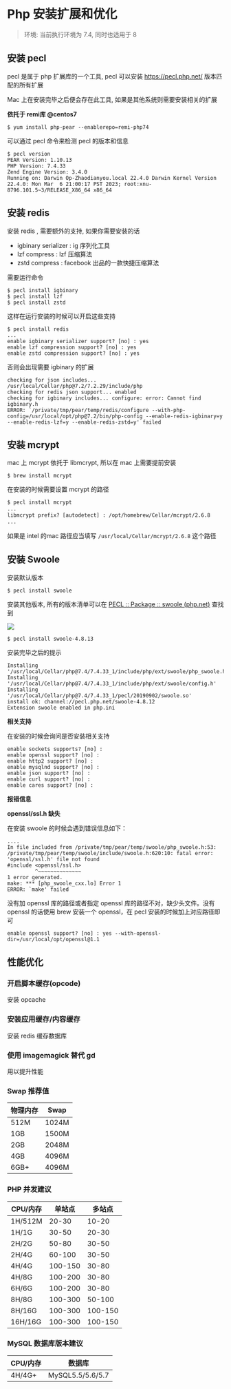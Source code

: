 # Php 安装扩展和优化

> 环境: 当前执行环境为 7.4, 同时也适用于 8
>

## 安装 pecl

pecl 是属于 php 扩展库的一个工具, pecl 可以安装 https://pecl.php.net/ 版本匹配的所有扩展

Mac 上在安装完毕之后便会存在此工具, 如果是其他系统则需要安装相关的扩展

**依托于 remi库 @centos7**

```shell
$ yum install php-pear --enablerepo=remi-php74
```

可以通过 pecl 命令来检测 pecl 的版本和信息

```
$ pecl version
PEAR Version: 1.10.13
PHP Version: 7.4.33
Zend Engine Version: 3.4.0
Running on: Darwin Op-Zhaodianyou.local 22.4.0 Darwin Kernel Version 22.4.0: Mon Mar  6 21:00:17 PST 2023; root:xnu-8796.101.5~3/RELEASE_X86_64 x86_64
```

## 安装 redis

安装 redis , 需要额外的支持, 如果你需要安装的话

- igbinary serializer : ig 序列化工具
- lzf compress : lzf 压缩算法
- zstd compress : facebook 出品的一款快捷压缩算法

需要运行命令

```
$ pecl install igbinary
$ pecl install lzf
$ pecl install zstd
```

这样在运行安装的时候可以开启这些支持

```
$ pecl install redis
...
enable igbinary serializer support? [no] : yes
enable lzf compression support? [no] : yes
enable zstd compression support? [no] : yes
```

否则会出现需要 igbinary 的扩展

```
checking for json includes... /usr/local/Cellar/php@7.2/7.2.29/include/php
checking for redis json support... enabled
checking for igbinary includes... configure: error: Cannot find igbinary.h
ERROR: `/private/tmp/pear/temp/redis/configure --with-php-config=/usr/local/opt/php@7.2/bin/php-config --enable-redis-igbinary=y --enable-redis-lzf=y --enable-redis-zstd=y' failed
```

## 安装 mcrypt

mac 上 mcrypt 依托于 libmcrypt, 所以在 mac 上需要提前安装

```
$ brew install mcrypt
```

在安装的时候需要设置 mcrypt 的路径

```html
$ pecl install mcrypt
...
libmcrypt prefix? [autodetect] : /opt/homebrew/Cellar/mcrypt/2.6.8
...
```

如果是 intel 的mac 路径应当填写 `/usr/local/Cellar/mcrypt/2.6.8` 这个路径

## 安装 Swoole

安装默认版本

```
$ pecl install swoole
```

安装其他版本, 所有的版本清单可以在 [PECL :: Package :: swoole (php.net)](https://pecl.php.net/package/swoole) 查找到

![](https://file.wulicode.com/doc/20230508/1683541593696.png)

```
$ pecl install swoole-4.8.13
```

安装完毕之后的提示

```
Installing '/usr/local/Cellar/php@7.4/7.4.33_1/include/php/ext/swoole/php_swoole.h'
Installing '/usr/local/Cellar/php@7.4/7.4.33_1/include/php/ext/swoole/config.h'
Installing '/usr/local/Cellar/php@7.4/7.4.33_1/pecl/20190902/swoole.so'
install ok: channel://pecl.php.net/swoole-4.8.12
Extension swoole enabled in php.ini
```

**相关支持**

在安装的时候会询问是否安装相关支持

```
enable sockets supports? [no] : 
enable openssl support? [no] : 
enable http2 support? [no] : 
enable mysqlnd support? [no] : 
enable json support? [no] : 
enable curl support? [no] : 
enable cares support? [no] : 
```

**报错信息**

**openssl/ssl.h 缺失**

在安装 swoole 的时候会遇到错误信息如下：

```
....
In file included from /private/tmp/pear/temp/swoole/php_swoole.h:53:
/private/tmp/pear/temp/swoole/include/swoole.h:620:10: fatal error: 'openssl/ssl.h' file not found
#include <openssl/ssl.h>
         ^~~~~~~~~~~~~~~
1 error generated.
make: *** [php_swoole_cxx.lo] Error 1
ERROR: `make' failed
```

没有加 openssl 库的路径或者指定 openssl 库的路径不对，缺少头文件。没有 openssl 的话使用 brew 安装一个 openssl，在 pecl 安装的时候加上对应路径即可

```
enable openssl support? [no] : yes --with-openssl-dir=/usr/local/opt/openssl@1.1
```

## 性能优化

### 开启脚本缓存(opcode)

安装 opcache

### 安装应用缓存/内容缓存

安装 redis 缓存数据库

### 使用 imagemagick 替代 gd

用以提升性能

### Swap 推荐值

| 物理内存 | Swap  |
|------|-------|
| 512M | 1024M |
| 1GB  | 1500M |
| 2GB  | 2048M |
| 4GB  | 4096M |
| 6GB+ | 4096M |

### PHP 并发建议

| CPU/内存  | 单站点     | 多站点     |
|---------|---------|---------|
| 1H/512M | 20-30   | 10-20   |
| 1H/1G   | 30-50   | 20-30   |
| 2H/2G   | 50-80   | 30-50   |
| 2H/4G   | 60-100  | 30-50   |
| 4H/4G   | 100-150 | 30-80   |
| 4H/8G   | 100-200 | 30-80   |
| 6H/6G   | 100-200 | 30-80   |
| 8H/8G   | 100-300 | 50-100  |
| 8H/16G  | 100-300 | 100-150 |
| 16H/16G | 100-300 | 100-150 |

### MySQL 数据库版本建议

| CPU/内存  | 数据库              |
|---------|------------------|
| 4H/4G+  | MySQL5.5/5.6/5.7 |